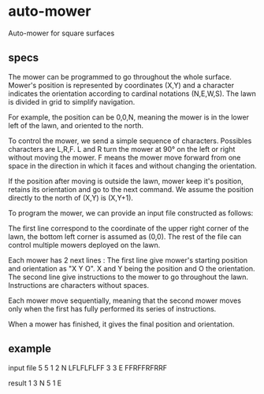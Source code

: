 # auto-mower
Auto-mower for square surfaces

## specs
The mower can be programmed to go throughout the whole surface. Mower's position is
represented by coordinates (X,Y) and a character indicates the orientation
according to cardinal notations (N,E,W,S).
The lawn is divided in grid to simplify navigation.

For example, the position can be 0,0,N, meaning the mower is in the lower left of the lawn,
and oriented to the north.

To control the mower, we send a simple sequence of characters.
Possibles characters are L,R,F.
L and R turn the mower at 90° on the left or right without moving the mower.
F means the mower move forward from one space in the direction in which it faces and without
changing the orientation.

If the position after moving is outside the lawn, mower keep it's position,
retains its orientation and go to the next command.
We assume the position directly to the north of (X,Y) is (X,Y+1).

To program the mower, we can provide an input file constructed as follows:

The first line correspond to the coordinate of the upper right corner of the lawn,
the bottom left corner is assumed as (0,0).
The rest of the file can control multiple mowers deployed on the lawn.

Each mower has 2 next lines :
The first line give mower's starting position and orientation as "X Y O". X and Y being the
position and O the orientation.
The second line give instructions to the mower to go throughout the lawn. Instructions are
characters without spaces.

Each mower move sequentially, meaning that the second mower moves only when the first has
fully performed its series of instructions.

When a mower has finished, it gives the final position and orientation.

## example
input file
5 5
1 2 N
LFLFLFLFF
3 3 E
FFRFFRFRRF

result
1 3 N
5 1 E
